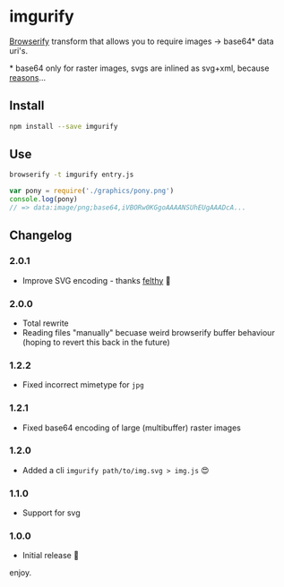 # imgurify

[Browserify](http://browserify.org/) transform that allows you to require images -> base64\* data uri's.

\* base64 only for raster images, svgs are inlined as svg+xml, because [reasons](https://css-tricks.com/probably-dont-base64-svg/)...

## Install

```bash
npm install --save imgurify
```

## Use

```bash
browserify -t imgurify entry.js
```

```javascript
var pony = require('./graphics/pony.png')
console.log(pony)
// => data:image/png;base64,iVBORw0KGgoAAAANSUhEUgAAADcA...
```

## Changelog

### 2.0.1

* Improve SVG encoding - thanks [felthy](https://github.com/felthy) :tada:

### 2.0.0

* Total rewrite
* Reading files "manually" becuase weird browserify buffer behaviour (hoping to revert this back in the future)

### 1.2.2

* Fixed incorrect mimetype for `jpg`

### 1.2.1

* Fixed base64 encoding of large (multibuffer) raster images

### 1.2.0

* Added a cli `imgurify path/to/img.svg > img.js` :heart_eyes:

### 1.1.0

* Support for svg

### 1.0.0

* Initial release :tada:

enjoy.

